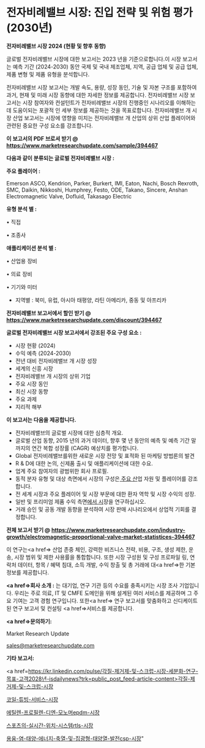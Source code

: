 # 전자비례밸브 시장: 진입 전략 및 위험 평가(2030년)

<strong>전자비례밸브 시장 2024 (현황 및 향후 동향)</strong>

글로벌 전자비례밸브 시장에 대한 보고서는 2023 년을 기준으로합니다.이 시장 보고서는 예측 기간 (2024-2030) 동안 국제 및 국내 제조업체, 지역, 공급 업체 및 공급 업체, 제품 변형 및 제품 유형을 분석합니다.

전자비례밸브 시장 보고서는 개발 속도, 용량, 성장 동인, 기술 및 자본 구조를 포함하여 과거, 현재 및 미래 시장 동향에 대한 자세한 정보를 제공합니다. 전자비례밸브 시장 보고서는 시장 참여자와 컨설턴트가 전자비례밸브 시장의 진행중인 시나리오를 이해하는 데 도움이되는 포괄적 인 세부 정보를 제공하는 것을 목표로합니다. 전자비례밸브 개 시장 산업 보고서는 시장에 영향을 미치는 전자비례밸브 개 산업의 상위 산업 플레이어와 관련된 중요한 구성 요소를 강조합니다.



<strong>이 보고서의 PDF 브로셔 받기 @ <a href=https://www.marketresearchupdate.com/sample/394467>https://www.marketresearchupdate.com/sample/394467</a></strong>



<strong>다음과 같이 분류되는 글로벌 전자비례밸브 시장 :</strong>



<strong>주요 플레이어 :</strong>

Emerson ASCO, Kendrion, Parker, Burkert, IMI, Eaton, Nachi, Bosch Rexroth, SMC, Daikin, Nikkoshi, Humphrey, Festo, ODE, Takano, Sincere, Anshan Electromagnetic Valve, Dofluid, Takasago Electric



<strong>유형 분석 별 :</strong>

• 직접

• 조종사



<strong>애플리케이션 분석 별 :</strong>

• 산업용 장비

• 의료 장비

• 기기와 미터

<ul>
  <li>지역별 : 북미, 유럽, 아시아 태평양, 라틴 아메리카, 중동 및 아프리카</li>
</ul>


<strong>전자비례밸브 보고서에서 할인 받기 @ <a href=https://www.marketresearchupdate.com/discount/394467>https://www.marketresearchupdate.com/discount/394467</a></strong>



<strong>글로벌 전자비례밸브 시장 보고서에서 강조된 주요 구성 요소 :</strong>
<ul>
  <li>시장 현황 (2024)</li>
  <li>수익 예측 (2024-2030)</li>
  <li>전년 대비 전자비례밸브 개 시장 성장</li>
  <li>세계의 신흥 시장</li>
  <li>전자비례밸브 개 시장의 상위 기업</li>
  <li>주요 시장 동인</li>
  <li>최신 시장 동향</li>
  <li>주요 과제</li>
  <li>지리적 해부</li>
</ul>


<strong>이 보고서는 다음을 제공합니다.</strong>
<ul>
  <li>전자비례밸브의 글로벌 시장에 대한 심층적 개요.</li>
  <li>글로벌 산업 동향, 2015 년의 과거 데이터, 향후 몇 년 동안의 예측 및 예측 기간 말까지의 연간 복합 성장률 (CAGR) 예상치를 평가합니다.</li>
  <li>Global 전자비례밸브를위한 새로운 시장 전망 및 표적화 된 마케팅 방법론의 발견</li>
  <li>R &amp; D에 대한 논의, 신제품 출시 및 애플리케이션에 대한 수요.</li>
  <li>업계 주요 참여자의 광범위한 회사 프로필.</li>
  <li>동적 분자 유형 및 대상 측면에서 시장의 구성은<a href=> 주요 산</a>업 자원 및 플레이어를 강조합니다.</li>
  <li>전 세계 시장과 주요 플레이어 및 시장 부문에 대한 환자 역학 및 시장 수익의 성장.</li>
  <li>일반 및 프리미엄 제품 수익 측면<a href=>에서 시</a>장을 연구하십시오.</li>
  <li>거래 승인 및 공동 개발 동향을 분석하여 시장 판매 시나리오에서 상업적 기회를 결정합니다.</li>
</ul>



<strong>전체 보고서 받기 @ <a href=https://www.marketresearchupdate.com/industry-growth/electromagnetic-proportional-valve-market-statistices-394467>https://www.marketresearchupdate.com/industry-growth/electromagnetic-proportional-valve-market-statistices-394467</a></strong>

이 연구는<a href=> 산업 존중</a> 체인, 강력한 비즈니스 전략, 비용, 구조, 생성 제한, 운송, 시장 범위 및 제한 사용률을 통합합니다. 또한 시장 구성원 및 구성 프로파일 링, 연락처 데이터, 항목 / 혜택 침대, 소득 개발, 수익 창출 및 총 거래에 대<a href=>한 기본 </a>정보를 제공합니다.



<strong><a href=>회사 소</a>개 :</strong>
는 대기업, 연구 기관 등의 수요를 충족시키는 시장 조사 기업입니다. 우리는 주로 의료, IT 및 CMFE 도메인을 위해 설계된 여러 서비스를 제공하며 그 주요 기여는 고객 경험 연구입니다. 또한<a href=> 연구 보</a>고서를 맞춤화하고 신디케이트 된 연구 보고서 및 컨설팅 <a href=>서비스</a>를 제공합니다.



<strong><a href=>문의하기:</a></strong>

Market Research Update

sales@marketresearchupdate.com



<strong>기타 보고서:</strong>

<a href=https://kr.linkedin.com/pulse/각질-제거제-및-스크럽-시장-세분화-연구-목표-고객2028년-isdailynews?trk=public_post_feed-article-content>각질-제거제-및-스크럽-시장</a>

<a href=https://www.linkedin.com/pulse/코일-튜빙-서비스-시장-진입-전략-및-위험-평가2029년-survey-spotlight-pro-24-analysis/>코일-튜빙-서비스-시장</a>

<a href=https://www.linkedin.com/pulse/에틸렌-프로필렌-디엔-모노머epdm-시장-현재-및-미래-성장-2029-wz3df/>에틸렌-프로필렌-디엔-모노머epdm-시장</a>

<a href=https://www.linkedin.com/pulse/스포츠의-실시간-위치-시스템rtls-시장-세분화-연구-및-목표-3yemf/>스포츠의-실시간-위치-시스템rtls-시장</a>

<a href=https://www.linkedin.com/pulse/용융-염-태양-에너지-축열-및-집광형-태양열-발전csp-시장-진입-v2adf/>용융-염-태양-에너지-축열-및-집광형-태양열-발전csp-시장</a>"
